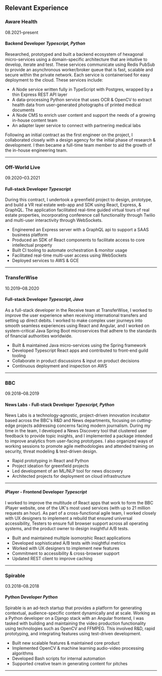 ## Relevant Experience

### Aware Health

08.2021–present

#### Backend Developer _Typescript, Python_

Researched, prototyped and built a backend ecosystem of hexagonal micro-services using a domain-specific architecture that are intuitive to develop, iterate and test. These services communicate using Redis PubSub to provide an asynchronous worker/broker queue that is fast, scalable and secure within the private network. Each service is containerised for easy deployment to the cloud. These services include:

- A Node service written fully in TypeScript with Postgres, wrapped by a thin Express REST API layer
- A data-processing Python service that uses OCR & OpenCV to extract health data from user-generated photographs of printed medical documents
- A Node CMS to enrich user content and support the needs of a growing in-house content team
- An adapter layer service to connect with partnering medical labs

Following an initial contract as the first engineer on the project, I collaborated closely with a design agency for the initial phase of research & development. I then became a full-time team member to aid the growth of the in-house engineering team.

---

### Off-World Live

09.2020–03.2021

#### Full-stack Developer _Typescript_

During this contract, I undertook a greenfield project to design, prototype, and build a VR real estate web-app and SDK using React, Express, & GraphQL. The application facilitated real-time guided virtual tours of real estate properties, incorporating conference call functionality through Twilio and multi-user interactivity through WebSockets.

- Engineered an Express server with a GraphQL api to support a SAAS business platform
- Produced an SDK of React components to facilitate access to core intellectual property
- Built CI tooling to automate orchestration & monitor usage
- Facilitated real-time multi-user access using WebSockets
- Deployed services to AWS & GCE

---

### TransferWise

10.2019–08.2020

#### Full-stack Developer _Typescript, Java_

As a full-stack developer in the Receive team at TransferWise, I worked to improve the user experience when receiving international transfers and setting up direct debits. I worked to make complex user journeys into smooth seamless experiences using React and Angular, and I worked on system-critical Java Spring Boot microservices that adhere to the standards of financial authorities worldwide.

- Built & maintained Java micro-services using the Spring framework
- Developed Typescript React apps and contributed to front-end guild tooling
- Collaborate in product discussions & input on product decisions
- Continuous deployment and inspection on AWS

---

### BBC

09.2018–08.2019

#### News Labs - Full-stack Developer _Typescript, Python_

News Labs is a technology-agnostic, project-driven innovation incubator based across the BBC's R&D and News departments, focusing on cutting-edge projects addressing concerns facing modern journalism. During my time in the team, I developed a News Discovery tool that clustered user feedback to provide topic insights, and I implemented a package intended to improve analytics from user-facing prototypes. I also organized ways of working sessions to promote agile methodologies and attended training on security, threat modeling & test-driven design.

- Rapid prototyping in React and Python
- Project ideation for greenfield projects
- Led development of an ML/NLP tool for news discovery
- Architected projects for deployment on cloud infrastructure

---

<!-- ### &nbsp; -->

#### iPlayer - Frontend Developer _Typescript_

I worked to improve the multitude of React apps that work to form the BBC iPlayer website, one of the UK's most used services (with up to 21 million requests an hour). As part of a cross-functional agile team, I worked closely with UX designers to implement a rebuild that ensured universal accessibility, Testers to ensure full browser support across all operating systems, and the product owner to design insightful A/B tests.

- Built and maintained multiple isomorphic React applications
- Developed sophisticated A/B tests with insightful metrics
- Worked with UX designers to implement new features
- Commitment to accessibility & cross-browser support
- Updated REST client to improve caching

---

### Spirable

03.2018–08.2018

#### Python Developer _Python_

Spirable is an ad-tech startup that provides a platform for generating contextual, audience-specific content dynamically and at scale. Working as a Python developer on a Django stack with an Angular frontend, I was tasked with building and maintaining the video production functionality using technologies such as OpenCV and FFMPEG. This involved R&D, rapid prototyping, and integrating features using test-driven development.

- Built new scalable features & maintained core product
- Implemented OpenCV & machine learning audio-video processing algorithms
- Developed Bash scripts for internal automation
- Supported creative team in generating content for pitches

---
